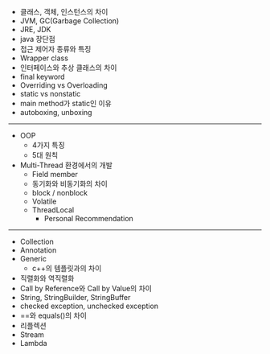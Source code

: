- 클래스, 객체, 인스턴스의 차이
- JVM, GC(Garbage Collection)
- JRE, JDK
- java 장단점
- 접근 제어자 종류와 특징
- Wrapper class
- 인터페이스와 추상 클래스의 차이
- final keyword
- Overriding vs Overloading
- static vs nonstatic
- main method가 static인 이유
- autoboxing, unboxing

---

- OOP
    - 4가지 특징
    - 5대 원칙
- Multi-Thread 환경에서의 개발
    - Field member
    - 동기화와 비동기화의 차이
    - block / nonblock
    - Volatile
    - ThreadLocal
        - Personal Recommendation

---

- Collection
- Annotation
- Generic
    - c++의 템플릿과의 차이
- 직렬화와 역직렬화
- Call by Reference와 Call by Value의 차이
- String, StringBuilder, StringBuffer
- checked exception, unchecked exception
- ==와 equals()의 차이
- 리플렉션
- Stream
- Lambda